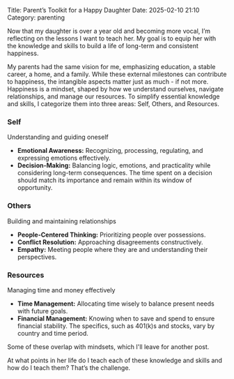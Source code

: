 Title: Parent’s Toolkit for a Happy Daughter
Date: 2025-02-10 21:10
Category: parenting

Now that my daughter is over a year old and becoming more vocal, I’m reflecting on the lessons I want to teach her. My goal is to equip her with the knowledge and skills to build a life of long-term and consistent happiness.

My parents had the same vision for me, emphasizing education, a stable career, a home, and a family. While these external milestones can contribute to happiness, the intangible aspects matter just as much - if not more. Happiness is a mindset, shaped by how we understand ourselves, navigate relationships, and manage our resources. To simplify essential knowledge and skills, I categorize them into three areas: Self, Others, and Resources.

### Self

Understanding and guiding oneself

- **Emotional Awareness:** Recognizing, processing, regulating, and expressing emotions effectively.
- **Decision-Making:** Balancing logic, emotions, and practicality while considering long-term consequences. The time spent on a decision should match its importance and remain within its window of opportunity.

### Others

Building and maintaining relationships

- **People-Centered Thinking:** Prioritizing people over possessions.
- **Conflict Resolution:** Approaching disagreements constructively.
- **Empathy:** Meeting people where they are and understanding their perspectives.

### Resources

Managing time and money effectively

- **Time Management:** Allocating time wisely to balance present needs with future goals.
- **Financial Management:** Knowing when to save and spend to ensure financial stability. The specifics, such as 401(k)s and stocks, vary by country and time period.

Some of these overlap with mindsets, which I'll leave for another post.

At what points in her life do I teach each of these knowledge and skills and how do I teach them? That’s the challenge.
